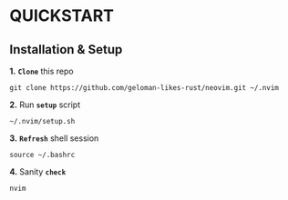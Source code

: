 # QUICKSTART

## Installation & Setup


**1.** **`Clone`** this repo
```
git clone https://github.com/geloman-likes-rust/neovim.git ~/.nvim
```

**2.** Run **`setup`** script
```
~/.nvim/setup.sh
```

**3.** **`Refresh`** shell session
```
source ~/.bashrc
```

**4.** Sanity **`check`**
```
nvim
```
